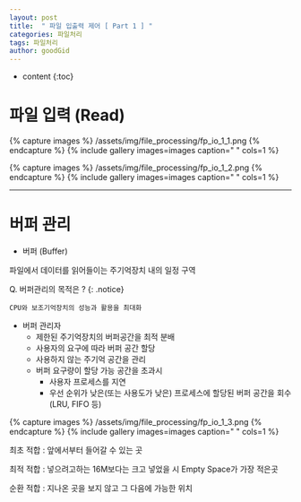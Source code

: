 ```yaml
---
layout: post
title:  " 파일 입출력 제어 [ Part 1 ] "
categories: 파일처리
tags: 파일처리
author: goodGid
---
```

* content
{:toc}



# 파일 입력 (Read)

{% capture images %}
    /assets/img/file_processing/fp_io_1_1.png
{% endcapture %}
{% include gallery images=images caption=" " cols=1 %}


{% capture images %}
    /assets/img/file_processing/fp_io_1_2.png
{% endcapture %}
{% include gallery images=images caption=" " cols=1 %}


---

# 버퍼 관리

* 버퍼 (Buffer)

파일에서 데이터를 읽어들이는 주기억장치 내의 일정 구역

Q. 버퍼관리의 목적은 ?
{: .notice}


```
CPU와 보조기억장치의 성능과 활용을 최대화
```



* 버퍼 관리자
    * 제한된 주기억장치의 버퍼공간을 최적 분배
    * 사용자의 요구에 따라 버퍼 공간 할당
    * 사용하지 않는 주기억 공간을 관리
    * 버퍼 요구량이 할당 가능 공간을 초과시
        * 사용자 프로세스를 지연
        * 우선 순위가 낮은(또는 사용도가 낮은) 프로세스에 할당된 버퍼 공간을 회수 (LRU, FIFO 등)



{% capture images %}
    /assets/img/file_processing/fp_io_1_3.png
{% endcapture %}
{% include gallery images=images caption=" " cols=1 %}


최초 적합 : 앞에서부터 들어갈 수 있는 곳

최적 적합 : 넣으려고하는 16M보다는 크고 넣었을 시 Empty Space가 가장 적은곳

순환 적합 : 지나온 곳을 보지 않고 그 다음에 가능한 위치